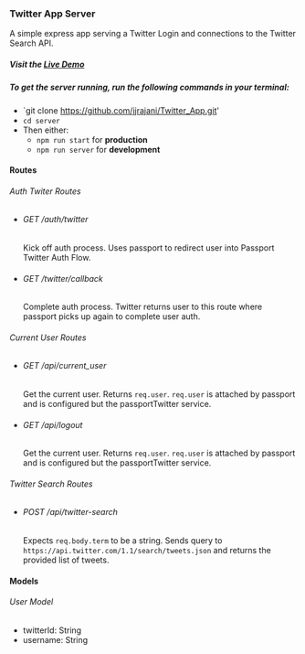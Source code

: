 ### Twitter App Server

A simple express app serving a Twitter Login and connections to the Twitter
Search API.

##### **Visit the [Live Demo](https://humdrum-twitter-app.herokuapp.com/)**

##### To get the server running, run the following commands in your terminal:

* `git clone https://github.com/jjrajani/Twitter_App.git'
* `cd server`
* Then either:
  * `npm run start` for **production**
  * `npm run server` for **development**

#### Routes

###### Auth Twiter Routes

* ###### GET /auth/twitter

  Kick off auth process. Uses passport to redirect user into Passport Twitter
  Auth Flow.

* ###### GET /twitter/callback
  Complete auth process. Twitter returns user to this route where passport picks
  up again to complete user auth.

###### Current User Routes

* ###### GET /api/current_user

  Get the current user. Returns `req.user`. `req.user` is attached by passport
  and is configured but the passportTwitter service.

* ###### GET /api/logout
  Get the current user. Returns `req.user`. `req.user` is attached by passport
  and is configured but the passportTwitter service.

###### Twitter Search Routes

* ###### POST /api/twitter-search
  Expects `req.body.term` to be a string. Sends query to
  `https://api.twitter.com/1.1/search/tweets.json` and returns the provided list
  of tweets.

#### Models

###### User Model

* twitterId: String
* username: String
